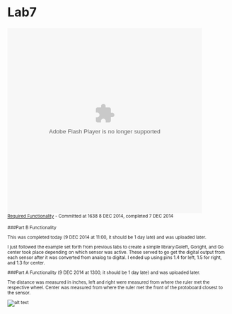 Lab7
====


<embed width="440" height="420" type="application/x-shockwave-flash" src="http://v8.tinypic.com/player.swf?file=211qj60&s=8"><br><font size="1"><a href="http://tinypic.com/player.php?v=211qj60&s=8">Required Functionality</a> - Committed at 1638 8 DEC 2014, completed 7 DEC 2014

###Part B Functionality


This was completed today (9 DEC 2014 at 11:00, it should be 1 day late) and was uploaded later.

I just followed the example set forth from previous labs to create a simple library.Goleft, Goright, and Go center took place depending on which sensor was active. These served to go get the digital output from each sensor after it was converted from analog to digital. I ended up using pins 1.4 for left, 1.5 for right, and 1.3 for center.

###Part A Functionality (9 DEC 2014 at 1300, it should be 1 day late) and was uploaded later.

The distance was measured in inches, left and right were measured from where the ruler met the respective wheel. Center was measured from where the ruler met the front of the protoboard closest to the sensor.

![alt text](http://i58.tinypic.com/2zf8tc7.png)
